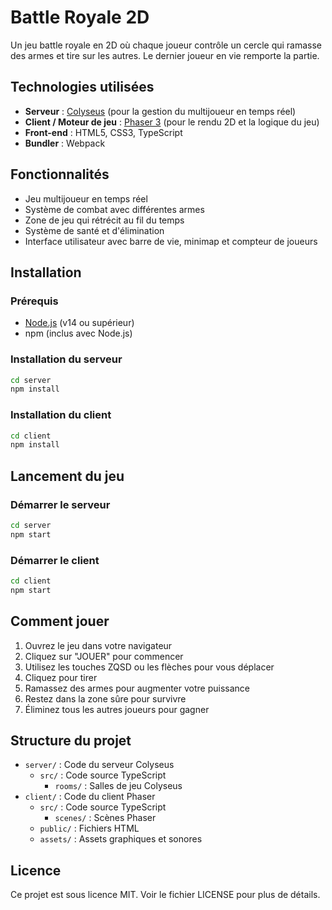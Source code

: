 # Battle Royale 2D

Un jeu battle royale en 2D où chaque joueur contrôle un cercle qui ramasse des armes et tire sur les autres. Le dernier joueur en vie remporte la partie.

## Technologies utilisées

- **Serveur** : [Colyseus](https://colyseus.io/) (pour la gestion du multijoueur en temps réel)
- **Client / Moteur de jeu** : [Phaser 3](https://phaser.io/) (pour le rendu 2D et la logique du jeu)
- **Front-end** : HTML5, CSS3, TypeScript
- **Bundler** : Webpack

## Fonctionnalités

- Jeu multijoueur en temps réel
- Système de combat avec différentes armes
- Zone de jeu qui rétrécit au fil du temps
- Système de santé et d'élimination
- Interface utilisateur avec barre de vie, minimap et compteur de joueurs

## Installation

### Prérequis

- [Node.js](https://nodejs.org/) (v14 ou supérieur)
- npm (inclus avec Node.js)

### Installation du serveur

```bash
cd server
npm install
```

### Installation du client

```bash
cd client
npm install
```

## Lancement du jeu

### Démarrer le serveur

```bash
cd server
npm start
```

### Démarrer le client

```bash
cd client
npm start
```

## Comment jouer

1. Ouvrez le jeu dans votre navigateur
2. Cliquez sur "JOUER" pour commencer
3. Utilisez les touches ZQSD ou les flèches pour vous déplacer
4. Cliquez pour tirer
5. Ramassez des armes pour augmenter votre puissance
6. Restez dans la zone sûre pour survivre
7. Éliminez tous les autres joueurs pour gagner

## Structure du projet

- `server/` : Code du serveur Colyseus
  - `src/` : Code source TypeScript
    - `rooms/` : Salles de jeu Colyseus
- `client/` : Code du client Phaser
  - `src/` : Code source TypeScript
    - `scenes/` : Scènes Phaser
  - `public/` : Fichiers HTML
  - `assets/` : Assets graphiques et sonores

## Licence

Ce projet est sous licence MIT. Voir le fichier LICENSE pour plus de détails. 